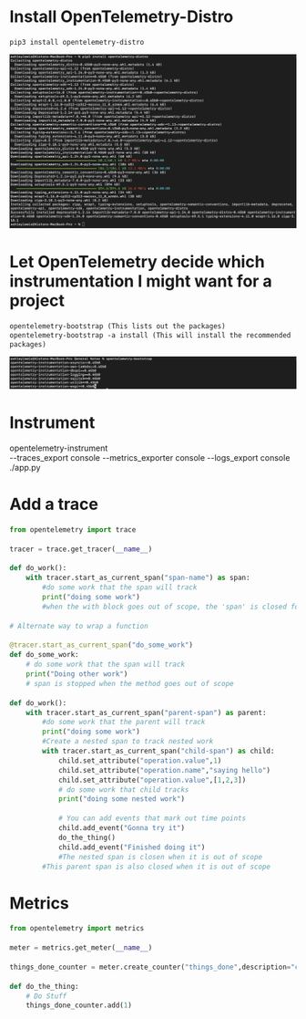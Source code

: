 # Install OpenTelemetry-Distro
    pip3 install opentelemetry-distro

![Otel-Distro](./images/otel-distro.png "Install OpenTelemetry Distro")


# Let OpenTelemetry decide which instrumentation I might want for a project
    opentelemetry-bootstrap (This lists out the packages)
    opentelemetry-bootstrap -a install (This will install the recommended packages)  
    
![Otel-Bootstrap](./images/otel-bootstrap.png "Let OpenTelemetry Decide instrumentation")

# Instrument
opentelemetry-instrument \
    --traces_export console --metrics_exporter console --logs_export console
    ./app.py

# Add a trace
```python
from opentelemetry import trace

tracer = trace.get_tracer(__name__)

def do_work():
    with tracer.start_as_current_span("span-name") as span:
        #do some work that the span will track
        print("doing some work")
        #when the with block goes out of scope, the 'span' is closed for you

# Alternate way to wrap a function

@tracer.start_as_current_span("do_some_work")
def do_some_work:
    # do some work that the span will track
    print("Doing other work")
    # span is stopped when the method goes out of scope

def do_work():
    with tracer.start_as_current_span("parent-span") as parent:
        #do some work that the parent will track
        print("doing some work")
        #Create a nested span to track nested work
        with tracer.start_as_current_span("child-span") as child:
            child.set_attribute("operation.value",1)
            child.set_attribute("operation.name","saying hello")
            child.set_attribute("operation.value",[1,2,3])
            # do some work that child tracks
            print("doing some nested work")

            # You can add events that mark out time points
            child.add_event("Gonna try it")
            do_the_thing()
            child.add_event("Finished doing it")
            #The nested span is closen when it is out of scope
        #This parent span is also closed when it is out of scope
```

# Metrics
```python
from opentelemetry import metrics

meter = metrics.get_meter(__name__)

things_done_counter = meter.create_counter("things_done",description="count the number of things done")

def do_the_thing:
    # Do Stuff
    things_done_counter.add(1)